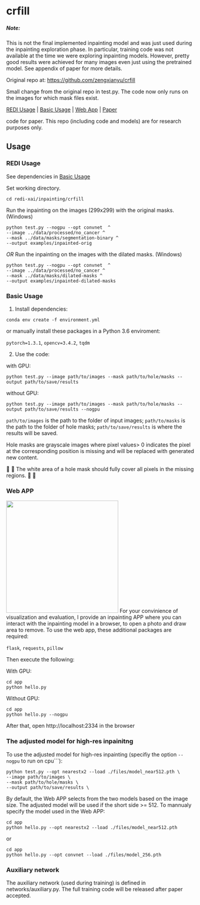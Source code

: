 # crfill

##### *Note:* 
This is not the final implemented inpainting model and was just used during the inpainting exploration phase. In particular, training code was not available at the time we were exploring inpainting models. However, pretty good results were achieved for many images even just using the pretrained model. See appendix of paper for more details.

Original repo at: https://github.com/zengxianyu/crfill

Small change from the original repo in test.py. The code now only runs on the images for which mask files exist.

[REDI Usage](#redi-usage) |  [Basic Usage](#basic-usage) | [Web App](#web-app) | [Paper](https://arxiv.org/pdf/2011.12836.pdf) 

code for paper. This repo (including code and models) are for research purposes only. 


## Usage
### REDI Usage
See dependencies in [Basic Usage](#basic-usage)

Set working directory.
```
cd redi-xai/inpainting/crfill
```
Run the inpainting on the images (299x299) with the original masks. (Windows)
```
python test.py --nogpu --opt convnet  ^
--image ../data/processed/no_cancer ^
--mask ../data/masks/segmentation-binary ^
--output examples/inpainted-orig
```
*OR*
Run the inpainting on the images with the dilated masks. (Windows)
```
python test.py --nogpu --opt convnet  ^
--image ../data/processed/no_cancer ^
--mask ../data/masks/dilated-masks ^
--output examples/inpainted-dilated-masks 
```

### Basic Usage

1. Install dependencies:
```
conda env create -f environment.yml
```
or manually install these packages in a Python 3.6 enviroment: 

```pytorch=1.3.1```, ```opencv=3.4.2```, ```tqdm```


2. Use the code:

with GPU:
```
python test.py --image path/to/images --mask path/to/hole/masks --output path/to/save/results
```
without GPU:
```
python test.py --image path/to/images --mask path/to/hole/masks --output path/to/save/results --nogpu
```
```path/to/images``` is the path to the folder of input images; ```path/to/masks``` is the path to the folder of hole masks; ```path/to/save/results``` is where the results will be saved. 

Hole masks are grayscale images where pixel values> 0 indicates the pixel at the corresponding position is missing and will be replaced with generated new content. 

:mega: :mega: The white area of a hole mask should fully cover all pixels in the missing regions. :mega: :mega:

### Web APP
<img src="https://s3.ax1x.com/2020/11/27/DrVLs1.png" width=300>
For your convinience of visualization and evaluation, I provide an inpainting APP where you can interact with the inpainting model in a browser, to open a photo and draw area to remove. To use the web app, these additional packages are required: 

```flask```, ```requests```, ```pillow```

Then execute the following:

With GPU:
```
cd app
python hello.py
```

Without GPU:
```
cd app
python hello.py --nogpu
```

After that, open http://localhost:2334 in the browser

### The adjusted model for high-res inpainitng
To use the adjusted model for high-res inpainting (specifiy the option ```--nogpu``` to run on cpu```):
```
python test.py --opt nearestx2 --load ./files/model_near512.pth \
--image path/to/images \
--mask path/to/hole/masks \
--output path/to/save/results \
```

By default, the Web APP selects from the two models based on the image size. The adjusted model will be used if the short side >= 512. To mannualy specify the model used in the Web APP:
```
cd app
python hello.py --opt nearestx2 --load ./files/model_near512.pth
```
or
```
cd app
python hello.py --opt convnet --load ./files/model_256.pth
```

### Auxiliary network
The auxiliary network (used during training) is defined in networks/auxiliary.py. The full training code will be released after paper accepted. 



